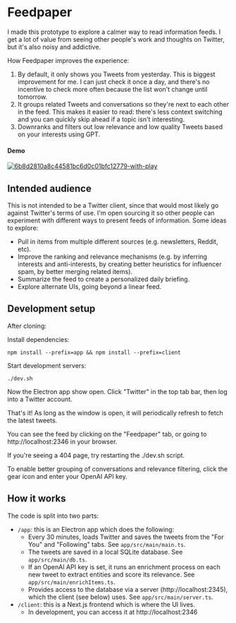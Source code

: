 # Feedpaper

I made this prototype to explore a calmer way to read information feeds.
I get a lot of value from seeing other people's work and thoughts on Twitter, but
it's also noisy and addictive.

How Feedpaper improves the experience:

1. By default, it only shows you Tweets from yesterday. This is biggest improvement for me. I can just check it once a day, and there's no incentive to check more often because the list won't change until tomorrow.
2. It groups related Tweets and conversations so they're next to each other in the feed. This makes it easier to read: there's less context switching and you can quickly skip ahead if a topic isn't interesting.
3. Downranks and filters out low relevance and low quality Tweets based on your interests using GPT.

#### Demo

[
![6b8d2810a8c44581bc6d0c01bfc12779-with-play](https://user-images.githubusercontent.com/331454/232874792-d183e67b-f3f4-4a45-87b0-13752e6a387f.gif)
](https://www.loom.com/share/6b8d2810a8c44581bc6d0c01bfc12779)

## Intended audience

This is not intended to be a Twitter client, since that would most likely go against Twitter's terms of use. I'm open sourcing it so other people can experiment with different ways to present feeds of information. Some ideas to explore:

-   Pull in items from multiple different sources (e.g. newsletters, Reddit, etc).
-   Improve the ranking and relevance mechanisms (e.g. by inferring interests and anti-interests, by creating better heuristics for influencer spam, by better merging related items).
-   Summarize the feed to create a personalized daily briefing.
-   Explore alternate UIs, going beyond a linear feed.

## Development setup

After cloning:

Install dependencies:

```
npm install --prefix=app && npm install --prefix=client
```

Start development servers:

```
./dev.sh
```

Now the Electron app show open. Click "Twitter" in the top tab bar, then log into
a Twitter account.

That's it! As long as the window is open, it will periodically refresh to fetch the latest tweets.

You can see the feed by clicking on the "Feedpaper" tab, or going to http://localhost:2346 in your browser.

If you're seeing a 404 page, try restarting the ./dev.sh script.

To enable better grouping of conversations and relevance filtering, click the gear icon and enter your OpenAI API key.

## How it works

The code is split into two parts:

-   `/app`: this is an Electron app which does the following:
    -   Every 30 minutes, loads Twitter and saves the tweets from the "For You" and "Following" tabs. See `app/src/main/main.ts`.
    -   The tweets are saved in a local SQLite database. See `app/src/main/db.ts`.
    -   If an OpenAI API key is set, it runs an enrichment process on each new tweet to extract entities and score its relevance. See `app/src/main/enrichItems.ts`.
    -   Provides access to the database via a server (http://localhost:2345), which the client (see below) uses. See `app/src/main/server.ts`.
-   `/client`: this is a Next.js frontend which is where the UI lives.
    -   In development, you can access it at http://localhost:2346
